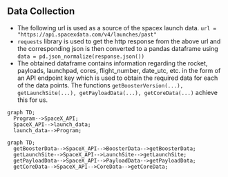 ## Data Collection
- The following url is used as a source of the spacex launch data.
```url = "https://api.spacexdata.com/v4/launches/past"```
- ```requests``` library is used to get the http response from the above url and the corresponding json is then converted to a pandas dataframe using  ```data = pd.json_normalize(response.json())``` 
- The obtained dataframe contains information regarding the rocket, payloads, launchpad, cores, flight_number, date_utc, etc. in the form of an API endpoint key which is used to obtain the required data for each of the data points. The functions ```getBoosterVersion(...), getLaunchSite(...), getPayloadData(...), getCoreData(...)``` achieve this for us.
```mermaid
graph TD;
  Program-->SpaceX_API;
  SpaceX_API-->launch_data;
  launch_data-->Program;
```
```mermaid
graph TD;
  getBoosterData-->SpaceX_API-->BoosterData-->getBoosterData;
  getLaunchSite-->SpaceX_API-->LaunchSite-->getLaunchSite;
  getPayloadData-->SpaceX_API-->PayloadData-->getPayloadData;
  getCoreData-->SpaceX_API-->CoreData-->getCoreData;
```
